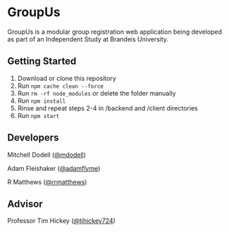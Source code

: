 # GroupUs
GroupUs is a modular group registration web application being developed as part of an Independent Study at Brandeis University.

## Getting Started
1) Download or clone this repository
2) Run `npm cache clean --force`
3) Run `rm -rf node_modules` or delete the folder manually
4) Run `npm install`
5) Rinse and repeat steps 2-4 in /backend and /client directories
6) Run `npm start`

## Developers
Mitchell Dodell ([@mdodell](https://github.com/mdodell))

Adam Fleishaker ([@adamflyme](https://github.com/adamflyme))

R Matthews ([@rrmatthews](https://github.com/rrmatthews))

## Advisor
Professor Tim Hickey ([@tjhickey724](https://github.com/tjhickey724))